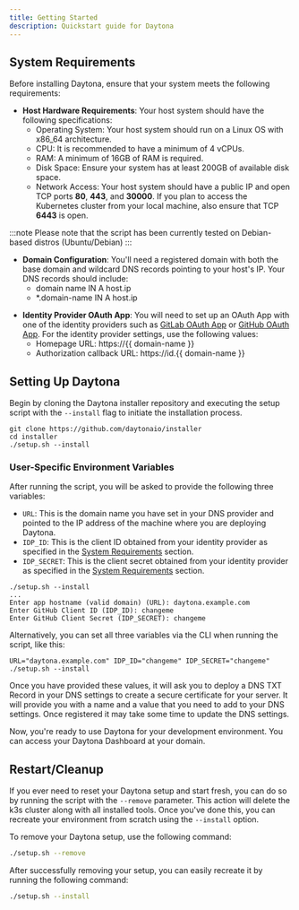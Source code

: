 ```yaml
---
title: Getting Started
description: Quickstart guide for Daytona
---
```


## System Requirements

Before installing Daytona, ensure that your system meets the following requirements:

* **Host Hardware Requirements**: Your host system should have the following specifications:
    * Operating System: Your host system should run on a Linux OS with x86_64 architecture.
    * CPU: It is recommended to have a minimum of 4 vCPUs.
    * RAM: A minimum of 16GB of RAM is required.
    * Disk Space: Ensure your system has at least 200GB of available disk space.
    * Network Access: Your host system should have a public IP and open TCP ports **80**, **443**, and **30000**. If you plan to access the Kubernetes cluster from your local machine, also ensure that TCP **6443** is open.


:::note
Please note that the script has been currently tested on Debian-based distros (Ubuntu/Debian)
:::

- **Domain Configuration**: You'll need a registered domain with both the base domain and wildcard DNS   records pointing to your host's IP. Your DNS records should include:
    * domain name IN A host.ip
    * *.domain-name IN A host.ip

* **Identity Provider OAuth App**: You will need to set up an OAuth App with one of the identity providers such as [GitLab OAuth App](https://docs.gitlab.com/ee/integration/oauth_provider.html) or [GitHub OAuth App](https://docs.github.com/en/apps/oauth-apps/building-oauth-apps/creating-an-oauth-app). For the identity provider settings, use the following values:
    * Homepage URL: https://{{ domain-name }}
    * Authorization callback URL: https://id.{{ domain-name }}

## Setting Up Daytona

Begin by cloning the Daytona installer repository and executing the setup script with the `--install` flag to initiate the installation process.

```shell
git clone https://github.com/daytonaio/installer
cd installer
./setup.sh --install
```

### User-Specific Environment Variables

After running the script, you will be asked to provide the following three variables:

* `URL`: This is the domain name you have set in your DNS provider and pointed to the IP address of the machine where you are deploying Daytona.
* `IDP_ID`: This is the client ID obtained from your identity provider as specified in the [System Requirements](#system-requirements) section.
* `IDP_SECRET`: This is the client secret obtained from your identity provider as specified in the [System Requirements](#system-requirements) section.

```shell
./setup.sh --install
...
Enter app hostname (valid domain) (URL): daytona.example.com
Enter GitHub Client ID (IDP_ID): changeme
Enter GitHub Client Secret (IDP_SECRET): changeme
```

Alternatively, you can set all three variables via the CLI when running the script, like this:

```shell
URL="daytona.example.com" IDP_ID="changeme" IDP_SECRET="changeme" ./setup.sh --install
```

Once you have provided these values, it will ask you to deploy a DNS TXT Record in your DNS settings to create a secure certificate for your server. It will provide you with a name and a value that you need to add to your DNS settings. Once registered it may take some time to update the DNS settings.

Now, you're ready to use Daytona for your development environment. You can access your Daytona Dashboard at your domain.

## Restart/Cleanup

If you ever need to reset your Daytona setup and start fresh, you can do so by running the script with the `--remove` parameter. This action will delete the k3s cluster along with all installed tools. Once you've done this, you can recreate your environment from scratch using the `--install` option.

To remove your Daytona setup, use the following command:

```bash
./setup.sh --remove
```

After successfully removing your setup, you can easily recreate it by running the following command:

```bash
./setup.sh --install
```

